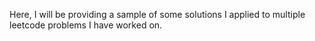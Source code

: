 Here, I will be providing a sample of some solutions I applied to multiple leetcode problems I have worked on.

